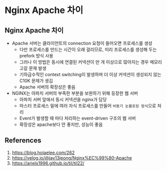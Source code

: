 # Nginx Apache 차이

## Nginx Apache 차이

- Apache 서버는 클라이언트의 connection 요청이 들어오면 프로세스를 생성
  - 다만 프로세스를 만드는 시간이 오래 걸리므로, 미리 프로세스를 생성해 두는 prefork 방식 사용
  - 그러나 이 방법은 동시에 연결된 커넥션이 만 개 이상으로 많아지는 경우 메모리 고갈 문제 발생
  - 기하급수적인 context switching이 발생하며 더 이상 커넥션이 생성되지 않는 C10K 문제가 생김
  - Apache 서버의 확장성은 좋음
- NGINX는 아파치 서버의 부족한 부분을 보완하기 위해 등장한 웹 서버
  - 아파치 서버 앞에서 동시 커넥션을 nginx가 담당
  - 마스터 프로세스 밑에 여러 자식 프로세스를 만들어 `비동기 논블로킹 방식`으로 처리
  - Event가 발생할 때 마다 처리하는 event-driven 구조의 웹 서버
  - 확장성은 apache보다 안 좋지만, 성능이 좋음

## References

1. https://blog.hojaelee.com/262
2. https://velog.io/@jay13jeong/Nginx%EC%99%80-Apache
3. https://ariels1996.github.io/til/til22/
